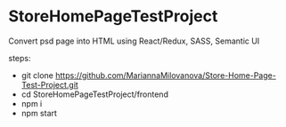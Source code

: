 # StoreHomePageTestProject
Convert psd page into HTML using React/Redux, SASS, Semantic UI

steps:
- git clone https://github.com/MariannaMilovanova/Store-Home-Page-Test-Project.git
- cd StoreHomePageTestProject/frontend
- npm i
- npm start

